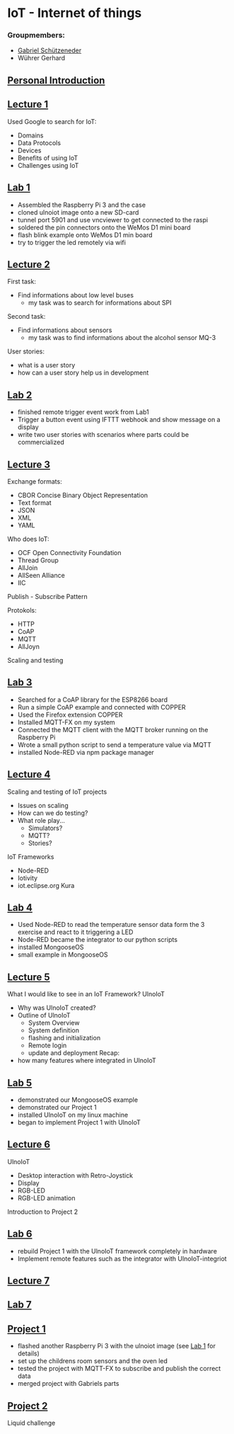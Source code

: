 # IoT - Internet of things

### Groupmembers:
* [Gabriel Schützeneder](https://github.com/schuetzi/IoT)
* Wührer Gerhard

## [Personal Introduction](https://github.com/Ryanor/iot/tree/master/Introduction)

## [Lecture 1](https://github.com/Ryanor/iot/tree/master/Portfolio/Lectures/Participation_01)
Used Google to search for IoT:
- Domains
- Data Protocols
- Devices
- Benefits of using IoT
- Challenges using IoT

## [Lab 1](https://github.com/Ryanor/iot/tree/master/Portfolio/Lab/Exercise01)
- Assembled the Raspberry Pi 3 and the case
- cloned ulnoiot image onto a new SD-card
- tunnel port 5901 and use vncviewer to get connected to the raspi
- soldered the pin connectors onto the WeMos D1 mini board
- flash blink example onto WeMos D1 min board
- try to trigger the led remotely via wifi

## [Lecture 2](https://github.com/Ryanor/iot/tree/master/Portfolio/Lectures/Participation_02)
First task:
- Find informations about low level buses
	- my task was to search for informations about SPI

Second task:
- Find informations about sensors
	- my task was to find informations about the alcohol sensor MQ-3

User stories:
- what is a user story
- how can a user story help us in development

## [Lab 2](https://github.com/Ryanor/iot/tree/master/Portfolio/Lab/Exercise02)
- finished remote trigger event work from Lab1
- Trigger a button event using IFTTT webhook and show message on a display
- write two user stories with scenarios where parts could be commercialized

## [Lecture 3](https://github.com/Ryanor/iot/tree/master/Portfolio/Lectures/Participation_03)
Exchange formats:
- CBOR Concise Binary Object Representation
- Text format
- JSON
- XML
- YAML

Who does IoT:
- OCF Open Connectivity Foundation
- Thread Group
- AllJoin
- AllSeen Alliance
- IIC

Publish - Subscribe Pattern

Protokols:
- HTTP
- CoAP
- MQTT
- AllJoyn

Scaling and testing

## [Lab 3](https://github.com/Ryanor/iot/tree/master/Portfolio/Lab/Exercise03)
- Searched for a CoAP library for the ESP8266 board
- Run a simple CoAP example and connected with COPPER
- Used the Firefox extension COPPER
- Installed MQTT-FX on my system
- Connected the MQTT client with the MQTT broker running on the Raspberry Pi
- Wrote a small python script to send a temperature value via MQTT
- installed Node-RED via npm package manager


## [Lecture 4](https://github.com/Ryanor/iot/tree/master/Portfolio/Lectures/Participation_04)
Scaling and testing of IoT projects
- Issues on scaling
- How can we do testing?
- What role play...
	- Simulators?
	- MQTT?
	- Stories?

IoT Frameworks
- Node-RED
- Iotivity
- iot.eclipse.org Kura

## [Lab 4](https://github.com/Ryanor/iot/tree/master/Portfolio/Lab/Exercise04)
- Used Node-RED to read the temperature sensor data form the 3 exercise and react to it triggering a LED
- Node-RED became the integrator to our python scripts
- installed MongooseOS
- small example in MongooseOS

## [Lecture 5](https://github.com/Ryanor/iot/tree/master/Portfolio/Lectures/Participation_05)
What I would like to see in an IoT Framework?
UlnoIoT
- Why was UlnoIoT created?
- Outline of UlnoIoT
	- System Overview
	- System definition
	- flashing and initialization
	- Remote login
	- update and deployment
Recap:
- how many features where integrated in UlnoIoT

## [Lab 5](https://github.com/Ryanor/iot/tree/master/Portfolio/Lab/Exercise05)
- demonstrated our MongooseOS example
- demonstrated our Project 1
- installed UlnoIoT on my linux machine
- began to implement Project 1 with UlnoIoT

## [Lecture 6](https://github.com/Ryanor/iot/tree/master/Portfolio/Lectures/Participation_06)
UlnoIoT
- Desktop interaction with Retro-Joystick
- Display
- RGB-LED
- RGB-LED animation

Introduction to Project 2

## [Lab 6](https://github.com/Ryanor/iot/tree/master/Portfolio/Lab/Exercise06)
- rebuild Project 1 with the UlnoIoT framework completely in hardware
- Implement remote features such as the integrator with UlnoIoT-integriot

## [Lecture 7]()

## [Lab 7]()

## [Project 1](https://github.com/Ryanor/iot/tree/master/Portfolio/Project01)
- flashed another Raspberry Pi 3 with the ulnoiot image (see [Lab 1](https://github.com/Ryanor/iot/tree/master/Portfolio/Lab/Exercise01) for details)
- set up the childrens room sensors and the oven led
- tested the project with MQTT-FX to subscribe and publish the correct data
- merged project with Gabriels parts

## [Project 2]()
Liquid challenge